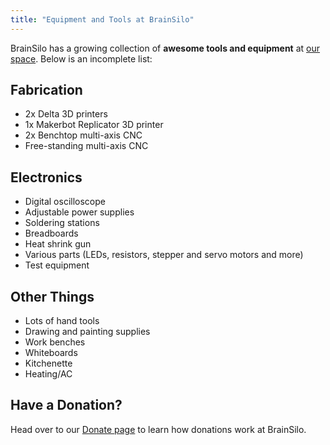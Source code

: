 ```yaml
---
title: "Equipment and Tools at BrainSilo"
---
```


BrainSilo has a growing collection of **awesome tools and equipment** at [our space](/about/space/). Below is an incomplete list:

## Fabrication

- 2x Delta 3D printers
- 1x Makerbot Replicator 3D printer
- 2x Benchtop multi-axis CNC
- Free-standing multi-axis CNC

## Electronics

- Digital oscilloscope
- Adjustable power supplies
- Soldering stations
- Breadboards
- Heat shrink gun
- Various parts (LEDs, resistors, stepper and servo motors and more)
- Test equipment

## Other Things

- Lots of hand tools
- Drawing and painting supplies
- Work benches
- Whiteboards
- Kitchenette
- Heating/AC


## Have a Donation?

Head over to our [Donate page](/donate/) to learn how donations work at BrainSilo.
